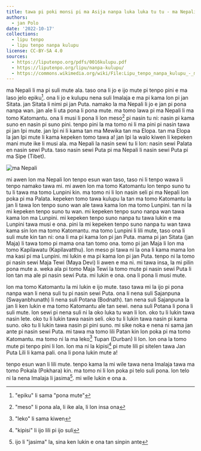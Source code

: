 ```yaml
---
title: tawa pi poki monsi pi ma Asija nanpa luka luka tu tu - ma Nepali
authors:
  - jan Polo
date: '2022-10-17'
collections:
  - lipu tenpo
  - lipu tenpo nanpa kulupu
license: CC-BY-SA 4.0
sources:
  - https://liputenpo.org/pdfs/0016kulupu.pdf
  - https://liputenpo.org/lipu/nanpa-kulupu/
  - https://commons.wikimedia.org/wiki/File:Lipu_tenpo_nanpa_kulupu_-_ma_Nepali.png
---
```


ma Nepali li ma pi suli mute ala. taso ona li jo e ijo mute pi tenpo pini e ma laso jelo epiku[^1]. ona li jo e kulupu nena suli Imalaja e ma pi kama lon pi jan Sitata. jan Sitata li nimi pi jan Puta. namako la ma Nepali li jo e jan pi pona nanpa wan. jan ale li uta pona li pona mute. ma tomo lawa pi ma Nepali li ma tomo Katomantu. ona li musi li pona li lon meso[^2] pi nasin tu ni: nasin pi kama suno en nasin pi suno pini. tenpo pini la ma tomo ni li ma pini pi nasin tawa pi jan Ipi mute. jan Ipi ni li kama tan ma Mewika tan ma Elopa. tan ma Elopa la jan Ipi mute li kama kepeken tomo tawa a! jan Ipi la walo kiwen li kepeken mani mute ike li musi ala. ma Nepali la nasin sewi tu li lon: nasin sewi Palata en nasin sewi Puta. taso nasin sewi Puta pi ma Nepali li nasin sewi Puta pi ma Sipe (Tibet).

[^1]: "epiku" li sama "pona mute"
[^2]: "meso" li pona ala, li ike ala, li lon insa ona

![ma Nepali](https://upload.wikimedia.org/wikipedia/commons/8/82/Lipu_tenpo_nanpa_kulupu_-_ma_Nepali.png)

mi awen lon ma Nepali lon tenpo esun wan taso, taso ni li tenpo wawa li tenpo namako tawa mi. mi awen lon ma tomo Katomantu lon tenpo suno tu tu li tawa ma tomo Lunpini kin. ma tomo ni li lon nasin seli pi ma Nepali lon poka pi ma Palata. kepeken tomo tawa kulupu la tan ma tomo Katomantu la jan li tawa lon tenpo suno wan ale tawa kama lon ma tomo Lunpini. tan ni la mi kepeken tenpo suno tu wan. mi kepeken tenpo suno nanpa wan tawa kama lon ma Lunpini. mi kepeken tenpo suno nanpa tu tawa lukin e ma Lunpini tawa musi e ona. pini la mi kepeken tenpo suno nanpa tu wan tawa kama sin lon ma tomo Katomantu. ma tomo Lunpini li lili mute, taso ona li suli mute kin tan ni: ona li ma pi kama lon pi jan Puta. mama pi jan Sitata (jan Maja) li tawa tomo pi mama ona tan tomo ona. tomo pi jan Maja li lon ma tomo Kapilawatu (Kapilavatthu). lon meso pi tawa ni la ona li kama mama lon ma kasi pi ma Lunpini. mi lukin e ma pi kama lon pi jan Puta. tenpo ni la tomo pi nasin sewi Maja Tewi (Maya Devi) li awen e ma ni. mi tawa insa, la mi pilin pona mute a. weka ala pi tomo Maja Tewi la tomo mute pi nasin sewi Puta li lon tan ma ale pi nasin sewi Puta. mi lukin e ona. ona li pona li musi mute.

lon ma tomo Katomantu la mi lukin e ijo mute. taso tawa mi la ijo pi pona nanpa wan li nena suli tu pi nasin sewi Puta. ona li nena suli Sajanpuna (Swayanbhunath) li nena suli Potana (Bodnath). tan nena suli Sajanpuna la jan li ken lukin e ma tomo Katomantu ale tan sewi. nena suli Potana li pona li suli mute. lon sewi pi nena suli ni la oko luka tu wan li lon. oko tu li lukin tawa nasin lete. oko tu li lukin tawa nasin seli. oko tu li lukin tawa nasin pi kama suno. oko tu li lukin tawa nasin pi pini suno. mi sike noka e nena ni sama jan ante pi nasin sewi Puta. mi tawa ma tomo lili Patan kin lon poka pi ma tomo Katomantu. ma tomo ni la ma leko[^3] Tupan (Durban) li lon. lon ona la tomo mute pi tenpo pini li lon. lon ma ni la kipisi[^4] pi mute lili pi sitelen tawa Jan Puta Lili li kama pali. ona li pona lukin mute a!

tenpo esun wan li lili mute. tenpo kama la mi wile tawa nena Imalaja tawa ma tomo Pokala (Pokhara) kin. ma tomo ni li lon poka pi telo suli pona. lon telo ni la nena Imalaja li jasima[^5]. mi wile lukin e ona a.

[^3]: "leko" li sama kiwen
[^4]: "kipisi" li ijo lili pi ijo suli
[^5]: ijo li "jasima" la, sina ken lukin e ona tan sinpin ante